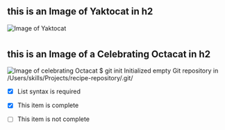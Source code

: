 # <h2> this is an Image of Yaktocat in h2
![Image of Yaktocat](https://octodex.github.com/images/yaktocat.png)

  # <h2> this is an Image of a Celebrating Octacat in h2
  ![Image of celebrating Octacat](https://user-images.githubusercontent.com/94544016/226634112-912e4a29-e551-40b6-a681-2020e088086d.png)
$ git init
Initialized empty Git repository in /Users/skills/Projects/recipe-repository/.git/
  
- [x] List syntax is required
- [x] This item is complete
- [ ] This item is not complete
  

